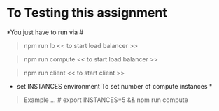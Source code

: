 # To Testing this assignment

*You just have to run via #

> npm run lb << to start load balancer >>

> npm run compute << to start load balancer >>

> npm run client << to start client >>

* set INSTANCES environment To set number of compute instances *
> Example ...
> \# export INSTANCES=5 && npm run compute 

